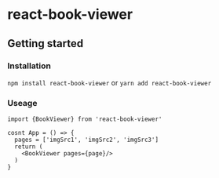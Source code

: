 # react-book-viewer
## Getting started
### Installation
`npm install react-book-viewer` or `yarn add react-book-viewer`
### Useage

```
import {BookViewer} from 'react-book-viewer'

cosnt App = () => {
  pages = ['imgSrc1', 'imgSrc2', 'imgSrc3']
  return (
    <BookViewer pages={page}/>
  )
}
```
